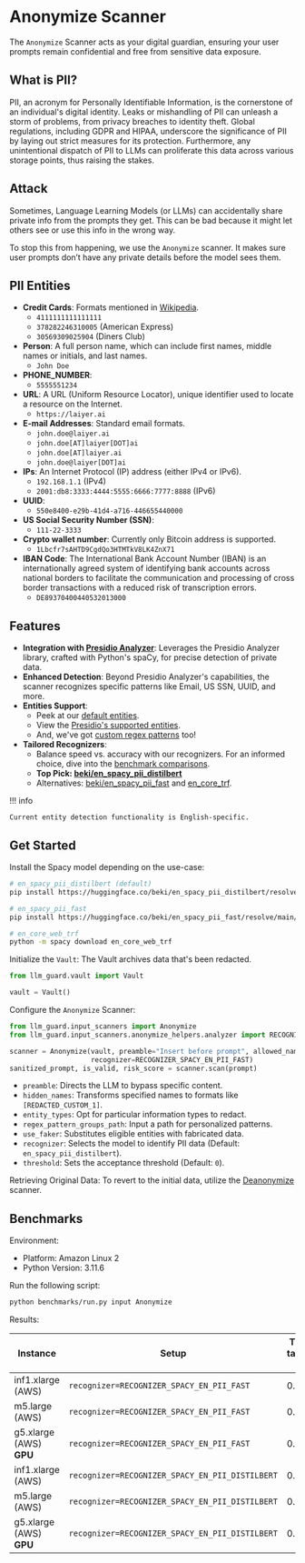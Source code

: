 # Anonymize Scanner

The `Anonymize` Scanner acts as your digital guardian, ensuring your user prompts remain confidential and free from
sensitive data exposure.

## What is PII?

PII, an acronym for Personally Identifiable Information, is the cornerstone of an individual's digital identity. Leaks
or mishandling of PII can unleash a storm of problems, from privacy breaches to identity theft. Global regulations,
including GDPR and HIPAA, underscore the significance of PII by laying out strict measures for its protection.
Furthermore, any unintentional dispatch of PII to LLMs can proliferate this data across various storage points, thus
raising the stakes.

## Attack

Sometimes, Language Learning Models (or LLMs) can accidentally share private info from the prompts they get. This can be
bad because it might let others see or use this info in the wrong way.

To stop this from happening, we use the `Anonymize` scanner. It makes sure user prompts don’t have any private details
before the model sees them.

## PII Entities

- **Credit Cards**: Formats mentioned in [Wikipedia](https://en.wikipedia.org/wiki/Payment_card_number).
  - `4111111111111111`
  - `378282246310005` (American Express)
  - `30569309025904` (Diners Club)
- **Person**: A full person name, which can include first names, middle names or initials, and last names.
  - `John Doe`
- **PHONE_NUMBER**:
  - `5555551234`
- **URL**: A URL (Uniform Resource Locator), unique identifier used to locate a resource on the Internet.
  - `https://laiyer.ai`
- **E-mail Addresses**: Standard email formats.
  - `john.doe@laiyer.ai`
  - `john.doe[AT]laiyer[DOT]ai`
  - `john.doe[AT]laiyer.ai`
  - `john.doe@laiyer[DOT]ai`
- **IPs**: An Internet Protocol (IP) address (either IPv4 or IPv6).
  - `192.168.1.1` (IPv4)
  - `2001:db8:3333:4444:5555:6666:7777:8888` (IPv6)
- **UUID**:
  - `550e8400-e29b-41d4-a716-446655440000`
- **US Social Security Number (SSN)**:
  - `111-22-3333`
- **Crypto wallet number**: Currently only Bitcoin address is supported.
  - `1Lbcfr7sAHTD9CgdQo3HTMTkV8LK4ZnX71`
- **IBAN Code**: The International Bank Account Number (IBAN) is an internationally agreed system of identifying bank
  accounts across national borders to facilitate the communication and processing of cross border transactions with a
  reduced risk of transcription errors.
  - `DE89370400440532013000`

## Features

- **Integration with [Presidio Analyzer](https://github.com/microsoft/presidio/)**: Leverages the Presidio Analyzer
  library, crafted with Python's spaCy, for precise detection of private data.
- **Enhanced Detection**: Beyond Presidio Analyzer's capabilities, the scanner recognizes specific patterns like Email,
  US SSN, UUID, and more.
- **Entities Support**:
  - Peek at
    our [default entities](https://github.com/laiyer-ai/llm-guard/blob/main/llm_guard/input_scanners/anonymize.py#L26-L40).
  - View
    the [Presidio's supported entities](https://microsoft.github.io/presidio/supported_entities/#list-of-supported-entities).
  - And, we've
    got [custom regex patterns](https://github.com/laiyer-ai/llm-guard/blob/main/llm_guard/resources/sensisitive_patterns.json)
    too!
- **Tailored Recognizers**:
  - Balance speed vs. accuracy with our recognizers. For an informed choice, dive into
    the [benchmark comparisons](https://blog.px.dev/detect-pii/).
  - **Top Pick: [beki/en_spacy_pii_distilbert](https://huggingface.co/beki/en_spacy_pii_distilbert)**
  - Alternatives: [beki/en_spacy_pii_fast](https://huggingface.co/beki/en_spacy_pii_fast)
    and [en_core_trf](https://spacy.io/models/en#en_core_web_trf).

!!! info

    Current entity detection functionality is English-specific.

## Get Started

Install the Spacy model depending on the use-case:

```sh
# en_spacy_pii_distilbert (default)
pip install https://huggingface.co/beki/en_spacy_pii_distilbert/resolve/main/en_spacy_pii_distilbert-any-py3-none-any.whl

# en_spacy_pii_fast
pip install https://huggingface.co/beki/en_spacy_pii_fast/resolve/main/en_spacy_pii_fast-any-py3-none-any.whl

# en_core_web_trf
python -m spacy download en_core_web_trf
```

Initialize the `Vault`: The Vault archives data that's been redacted.

```python
from llm_guard.vault import Vault

vault = Vault()
```

Configure the `Anonymize` Scanner:

```python
from llm_guard.input_scanners import Anonymize
from llm_guard.input_scanners.anonymize_helpers.analyzer import RECOGNIZER_SPACY_EN_PII_FAST

scanner = Anonymize(vault, preamble="Insert before prompt", allowed_names=["John Doe"], hidden_names=["Test LLC"],
                    recognizer=RECOGNIZER_SPACY_EN_PII_FAST)
sanitized_prompt, is_valid, risk_score = scanner.scan(prompt)
```

- `preamble`: Directs the LLM to bypass specific content.
- `hidden_names`: Transforms specified names to formats like `[REDACTED_CUSTOM_1]`.
- `entity_types`: Opt for particular information types to redact.
- `regex_pattern_groups_path`: Input a path for personalized patterns.
- `use_faker`: Substitutes eligible entities with fabricated data.
- `recognizer`: Selects the model to identify PII data (Default: `en_spacy_pii_distilbert`).
- `threshold`: Sets the acceptance threshold (Default: `0`).

Retrieving Original Data: To revert to the initial data, utilize the [Deanonymize](../output_scanners/deanonymize.md)
scanner.

## Benchmarks

Environment:

- Platform: Amazon Linux 2
- Python Version: 3.11.6

Run the following script:

```sh
python benchmarks/run.py input Anonymize
```

Results:

| Instance                | Setup                                           | Time taken, s | Characters per Second | Total Length Processed |
|-------------------------|-------------------------------------------------|---------------|-----------------------|------------------------|
| inf1.xlarge (AWS)       | `recognizer=RECOGNIZER_SPACY_EN_PII_FAST`       | 0.067         | 4719.12               | 317                    |
| m5.large (AWS)          | `recognizer=RECOGNIZER_SPACY_EN_PII_FAST`       | 0.126         | 2522.17               | 317                    |
| g5.xlarge (AWS) **GPU** | `recognizer=RECOGNIZER_SPACY_EN_PII_FAST`       | 0.065         | 4844.37               | 317                    |
| inf1.xlarge (AWS)       | `recognizer=RECOGNIZER_SPACY_EN_PII_DISTILBERT` | 0.134         | 2373.23               | 317                    |
| m5.large (AWS)          | `recognizer=RECOGNIZER_SPACY_EN_PII_DISTILBERT` | 0.187         | 1693.19               | 317                    |
| g5.xlarge (AWS) **GPU** | `recognizer=RECOGNIZER_SPACY_EN_PII_DISTILBERT` | 0.154         | 2061.57               | 317                    |

